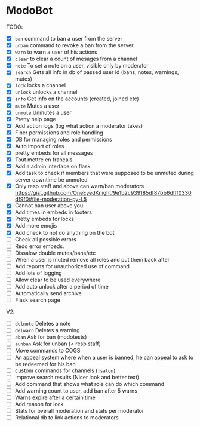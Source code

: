 # ModoBot

TODO:

- [x] `ban` command to ban a user from the server
- [x] `unban` command to revoke a ban from the server
- [x] `warn` to warn a user of his actions
- [x] `clear` to clear a count of mesages from a channel
- [x] `note` To set a note on a user, visible only by moderator
- [x] `search` Gets all info in db of passed user id (bans, notes, warnings, mutes)
- [x] `lock` locks a channel
- [x] `unlock` unlocks a channel
- [x] `info` Get info on the accounts (created, joined etc)
- [x] `mute` Mutes a user
- [x] `unmute` Unmutes a user
- [x] Pretty help page
- [x] Add action logs (log what action a moderator takes)
- [x] Finer permissions and role handling
- [x] DB for managing roles and permissions
- [x] Auto import of roles
- [x] pretty embeds for all messages
- [x] Tout mettre en français
- [x] Add a admin interface on flask
- [x] Add task to check if members that were supposed to be unmuted during server downtime be unmuted
- [x] Only resp staff and above can warn/ban moderators https://gist.github.com/OneEyedKnight/9e1b2c939185df87bb6dfff0330df9f0#file-moderation-py-L5
- [x] Cannot ban user above you
- [x] Add times in embeds in footers
- [x] Pretty embeds for locks
- [x] Add more emojis
- [x] Add check to not do anything on the bot
- [ ] Check all possible errors
- [ ] Redo error embeds.
- [ ] Dissalow double mutes/bans/etc
- [ ] When a user is muted remove all roles and put them back after
- [ ] Add reports for unauthorized use of command
- [ ] Add lots of logging
- [ ] Allow clear to be used everywhere
- [ ] Add auto unlock after a period of time
- [ ] Automatically send archive
- [ ] Flask search page

V2:

- [ ] `delnote` Deletes a note
- [ ] `delwarn` Deletes a warning
- [ ] `aban` Ask for ban (modotests)
- [ ] `aunban` Ask for unban (< resp staff)
- [ ] Move commands to COGS
- [ ] An appeal system where when a user is banned, he can appeal to ask to be redeemed for his ban
- [ ] custom commands for channels (`!salon`)
- [ ] Improve search results (Nicer look and better text)
- [ ] Add command that shows what role can do which command
- [ ] Add warning count to user, add ban after 5 warns
- [ ] Warns expire after a certain time
- [ ] Add reason for lock
- [ ] Stats for overall moderation and stats per moderator
- [ ] Relational db to link actions to moderators
